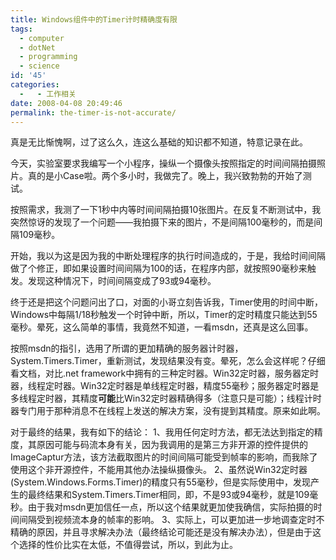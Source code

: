 ```yaml
---
title: Windows组件中的Timer计时精确度有限
tags:
  - computer
  - dotNet
  - programming
  - science
id: '45'
categories:
  -   - 工作相关
date: 2008-04-08 20:49:46
permalink: the-timer-is-not-accurate/
---
```


真是无比惭愧啊，过了这么久，连这么基础的知识都不知道，特意记录在此。

今天，实验室要求我编写一个小程序，操纵一个摄像头按照指定的时间间隔拍摄照片。真的是小Case啦。两个多小时，我做完了。晚上，我兴致勃勃的开始了测试。

按照需求，我测了一下1秒中内等时间间隔拍摄10张图片。在反复不断测试中，我突然惊讶的发现了一个问题——我拍摄下来的图片，不是间隔100毫秒的，而是间隔109毫秒。

开始，我以为这是因为我的中断处理程序的执行时间造成的，于是，我给时间间隔做了个修正，即如果设置时间间隔为100的话，在程序内部，就按照90毫秒来触发。发现这种情况下，时间间隔变成了93或94毫秒。

终于还是把这个问题问出了口，对面的小哥立刻告诉我，Timer使用的时间中断，Windows中每隔1/18秒触发一个时钟中断，所以，Timer的定时精度只能达到55毫秒。晕死，这么简单的事情，我竟然不知道，一看msdn，还真是这么回事。

按照msdn的指引，选用了所谓的更加精确的服务器计时器，System.Timers.Timer，重新测试，发现结果没有变。晕死，怎么会这样呢？仔细看文档，对比.net framework中拥有的三种定时器。Win32定时器，服务器定时器，线程定时器。Win32定时器是单线程定时器，精度55毫秒；服务器定时器是多线程定时器，其精度**可能**比Win32定时器精确得多（注意只是可能）；线程计时器专门用于那种消息不在线程上发送的解决方案，没有提到其精度。原来如此啊。

对于最终的结果，我有如下的结论：
1、我用任何定时方法，都无法达到指定的精度，其原因可能与码流本身有关，因为我调用的是第三方非开源的控件提供的ImageCaptur方法，该方法截取图片的时间间隔可能受到帧率的影响，而我除了使用这个非开源控件，不能用其他办法操纵摄像头。
2、虽然说Win32定时器(System.Windows.Forms.Timer)的精度只有55毫秒，但是实际使用中，发现产生的最终结果和System.Timers.Timer相同，即，不是93或94毫秒，就是109毫秒。由于我对msdn更加信任一点，所以这个结果就更加使我确信，实际拍摄的时间间隔受到视频流本身的帧率的影响。
3、实际上，可以更加进一步地调查定时不精确的原因，并且寻求解决办法（最终结论可能还是没有解决办法），但是由于这个选择的性价比实在太低，不值得尝试，所以，到此为止。